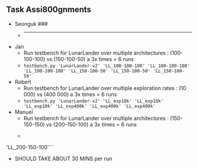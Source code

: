 ## Task Assi800gnments
- Seonguk  ###
    * --- 
- Jan 
    * Run testbench for LunarLander over multiple architectures : (100-100-100) vs (150-100-50)  a 3x times = 6 runs
    * ```testbench.py 'LunarLander-v2' 'LL_100-100-100' 'LL_100-100-100' 'LL_100-100-100' 'LL_150-100-50' 'LL_150-100-50' 'LL_150-100-50'```
- Robert
    * Run testbench for LunarLander over multiple exploration rates : (10 000) vs (400 000)  a 3x times = 6 runs 
     * ```testbench.py 'LunarLander-v2' 'LL_exp10k' 'LL_exp10k' 'LL_exp10k' 'LL_exp400k' 'LL_exp400k' 'LL_exp400k'```
- Manuel
    * Run testbench for LunarLander over multiple architectures : (150-150-150) vs (200-150-100)  a 3x times = 6 runs 
     * ```testbench.py 'LunarLander-v2' 'LL_150-150-150' 'LL_150-150-150' 'LL_150-150-150' 'LL_200-150-100' 'LL_200-150-100'
 'LL_200-150-100'```

- SHOULD TAKE ABOUT 30 MINS per run
